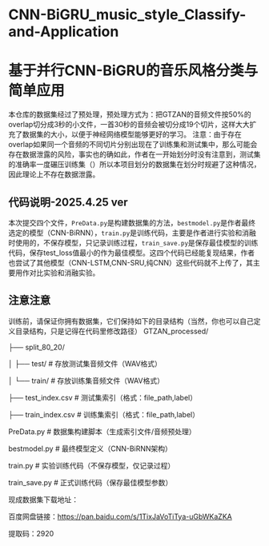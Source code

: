 # CNN-BiGRU_music_style_Classify-and-Application
# 基于并行CNN-BiGRU的音乐风格分类与简单应用

本仓库的数据集经过了预处理，预处理方式为：把GTZAN的音频文件按50%的overlap切分成3秒的小文件，一首30秒的音频会被切分成19个切片，这样大大扩充了数据集的大小，以便于神经网络模型能够更好的学习。
注意：由于存在overlap如果同一个音频的不同切片分别出现在了训练集和测试集中，那么可能会存在数据泄露的风险，事实也的确如此，作者在一开始划分时没有注意到，测试集的准确率一度碾压训练集（）所以本项目划分的数据集在划分时规避了这种情况，因此理论上不存在数据泄露。

## 代码说明-2025.4.25 ver

本次提交四个文件，`PreData.py`是构建数据集的方法，`bestmodel.py`是作者最终选定的模型（CNN-BiRNN），`train.py`是训练代码，主要是作者进行实验和消融时使用的，不保存模型，只记录训练过程，`train_save.py`是保存最佳模型的训练代码，保存test_loss值最小的作为最佳模型。这四个代码已经能复现结果，作者也尝试了其他模型（CNN-LSTM,CNN-SRU,纯CNN）这些代码就不上传了，其主要用作对比实验和消融实验。

## 注意注意

训练前，请保证你拥有数据集，它们保持如下的目录结构（当然，你也可以自己定义目录结构，只是记得在代码里修改路径）
GTZAN_processed/

├── split_80_20/

│   ├── test/                # 存放测试集音频文件（WAV格式）

│   └── train/               # 存放训练集音频文件（WAV格式）

├── test_index.csv           # 测试集索引（格式：file_path,label）

├── train_index.csv          # 训练集索引（格式：file_path,label）

PreData.py              # 数据集构建脚本（生成索引文件/音频预处理）

bestmodel.py            # 最终模型定义（CNN-BiRNN架构）

train.py                # 实验训练代码（不保存模型，仅记录过程）

train_save.py           # 正式训练代码（保存最佳模型参数）

现成数据集下载地址：

百度网盘链接：https://pan.baidu.com/s/1TixJaVoTiTya-uGbWKaZKA 

提取码：2920 
